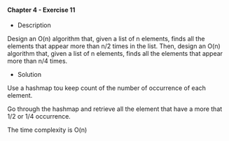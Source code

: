 #### Chapter 4 - Exercise 11
* Description

Design an O(n) algorithm that, given a list of n elements, finds all the
elements that appear more than n/2 times in the list. Then, design an O(n)
algorithm that, given a list of n elements, finds all the elements that appear
more than n/4 times.

* Solution

Use a hashmap tou keep count of the number of occurrence of each element. 

Go through the hashmap and retrieve all the element that have a more that 1/2 or 1/4 occurrence.

The time complexity is O(n)